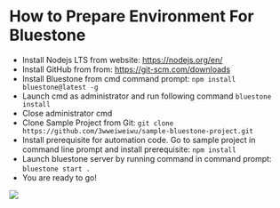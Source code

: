 # How to Prepare Environment For Bluestone
* Install Nodejs LTS from website: https://nodejs.org/en/
* Install GitHub from from: https://git-scm.com/downloads
* Install Bluestone from cmd command prompt: ``npm install bluestone@latest -g``
* Launch cmd as administrator and run following command ``bluestone install``
* Close administrator cmd
* Clone Sample Project from Git: ``git clone https://github.com/3wweiweiwu/sample-bluestone-project.git``
* Install prerequisite for automation code. Go to sample project in command line prompt and install prerequisite: ``npm install``
* Launch bluestone server by running command in command prompt: ``bluestone start .``
* You are ready to go!

![](start-bluestone.png)

